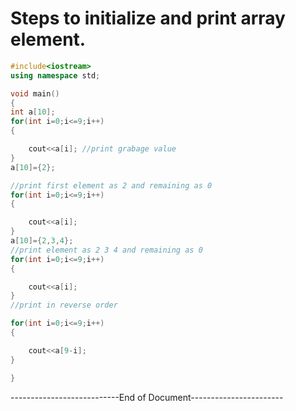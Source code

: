 # Steps to initialize and print array element.


```C++
#include<iostream>
using namespace std;

void main()
{
int a[10];
for(int i=0;i<=9;i++)
{

    cout<<a[i]; //print grabage value
}
a[10]={2};

//print first element as 2 and remaining as 0
for(int i=0;i<=9;i++)
{

    cout<<a[i]; 
}
a[10]={2,3,4};
//print element as 2 3 4 and remaining as 0
for(int i=0;i<=9;i++)
{

    cout<<a[i]; 
}
//print in reverse order

for(int i=0;i<=9;i++)
{

    cout<<a[9-i]; 
}

}


```

---------------------------End of Document-----------------------